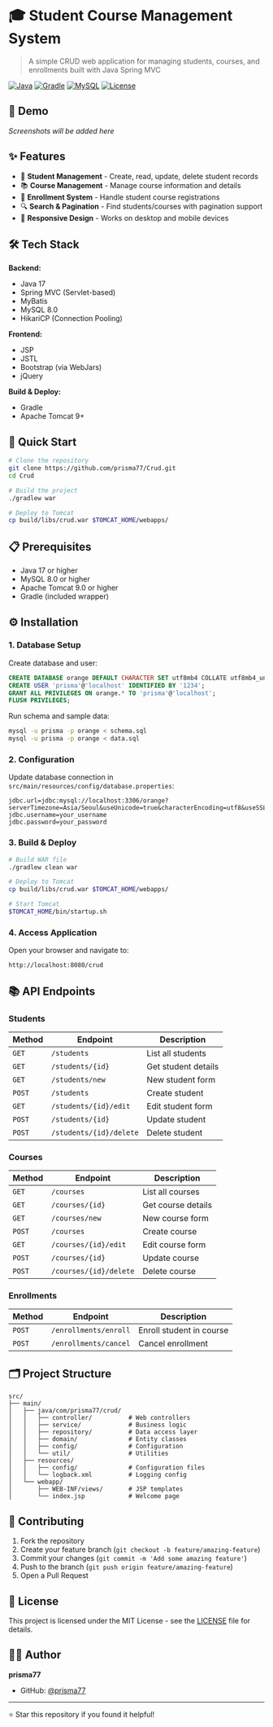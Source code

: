 # 🎓 Student Course Management System

> A simple CRUD web application for managing students, courses, and enrollments built with Java Spring MVC

[![Java](https://img.shields.io/badge/Java-17-orange.svg)](https://www.oracle.com/java/)
[![Gradle](https://img.shields.io/badge/Gradle-7.x-blue.svg)](https://gradle.org/)
[![MySQL](https://img.shields.io/badge/MySQL-8.0-blue.svg)](https://www.mysql.com/)
[![License](https://img.shields.io/badge/License-MIT-green.svg)](LICENSE)

## 📸 Demo

*Screenshots will be added here*

## ✨ Features

- 👥 **Student Management** - Create, read, update, delete student records
- 📚 **Course Management** - Manage course information and details  
- 📝 **Enrollment System** - Handle student course registrations
- 🔍 **Search & Pagination** - Find students/courses with pagination support
- 📱 **Responsive Design** - Works on desktop and mobile devices

## 🛠 Tech Stack

**Backend:**
- Java 17
- Spring MVC (Servlet-based)
- MyBatis
- MySQL 8.0
- HikariCP (Connection Pooling)

**Frontend:**
- JSP
- JSTL
- Bootstrap (via WebJars)
- jQuery

**Build & Deploy:**
- Gradle
- Apache Tomcat 9+

## 🚀 Quick Start

```bash
# Clone the repository
git clone https://github.com/prisma77/Crud.git
cd Crud

# Build the project
./gradlew war

# Deploy to Tomcat
cp build/libs/crud.war $TOMCAT_HOME/webapps/
```

## 📋 Prerequisites

- Java 17 or higher
- MySQL 8.0 or higher
- Apache Tomcat 9.0 or higher
- Gradle (included wrapper)

## ⚙️ Installation

### 1. Database Setup

Create database and user:

```sql
CREATE DATABASE orange DEFAULT CHARACTER SET utf8mb4 COLLATE utf8mb4_unicode_ci;
CREATE USER 'prisma'@'localhost' IDENTIFIED BY '1234';
GRANT ALL PRIVILEGES ON orange.* TO 'prisma'@'localhost';
FLUSH PRIVILEGES;
```

Run schema and sample data:

```bash
mysql -u prisma -p orange < schema.sql
mysql -u prisma -p orange < data.sql
```

### 2. Configuration

Update database connection in `src/main/resources/config/database.properties`:

```properties
jdbc.url=jdbc:mysql://localhost:3306/orange?serverTimezone=Asia/Seoul&useUnicode=true&characterEncoding=utf8&useSSL=false&allowPublicKeyRetrieval=true
jdbc.username=your_username
jdbc.password=your_password
```

### 3. Build & Deploy

```bash
# Build WAR file
./gradlew clean war

# Deploy to Tomcat
cp build/libs/crud.war $TOMCAT_HOME/webapps/

# Start Tomcat
$TOMCAT_HOME/bin/startup.sh
```

### 4. Access Application

Open your browser and navigate to:
```
http://localhost:8080/crud
```

## 📚 API Endpoints

### Students
| Method | Endpoint | Description |
|--------|----------|-------------|
| `GET` | `/students` | List all students |
| `GET` | `/students/{id}` | Get student details |
| `GET` | `/students/new` | New student form |
| `POST` | `/students` | Create student |
| `GET` | `/students/{id}/edit` | Edit student form |
| `POST` | `/students/{id}` | Update student |
| `POST` | `/students/{id}/delete` | Delete student |

### Courses
| Method | Endpoint | Description |
|--------|----------|-------------|
| `GET` | `/courses` | List all courses |
| `GET` | `/courses/{id}` | Get course details |
| `GET` | `/courses/new` | New course form |
| `POST` | `/courses` | Create course |
| `GET` | `/courses/{id}/edit` | Edit course form |
| `POST` | `/courses/{id}` | Update course |
| `POST` | `/courses/{id}/delete` | Delete course |

### Enrollments
| Method | Endpoint | Description |
|--------|----------|-------------|
| `POST` | `/enrollments/enroll` | Enroll student in course |
| `POST` | `/enrollments/cancel` | Cancel enrollment |

## 🗂 Project Structure

```
src/
├── main/
│   ├── java/com/prisma77/crud/
│   │   ├── controller/          # Web controllers
│   │   ├── service/             # Business logic
│   │   ├── repository/          # Data access layer
│   │   ├── domain/              # Entity classes
│   │   ├── config/              # Configuration
│   │   └── util/                # Utilities
│   ├── resources/
│   │   ├── config/              # Configuration files
│   │   └── logback.xml          # Logging config
│   └── webapp/
│       ├── WEB-INF/views/       # JSP templates
│       └── index.jsp            # Welcome page
```

## 🤝 Contributing

1. Fork the repository
2. Create your feature branch (`git checkout -b feature/amazing-feature`)
3. Commit your changes (`git commit -m 'Add some amazing feature'`)
4. Push to the branch (`git push origin feature/amazing-feature`)
5. Open a Pull Request

## 📝 License

This project is licensed under the MIT License - see the [LICENSE](LICENSE) file for details.

## 👨‍💻 Author

**prisma77**
- GitHub: [@prisma77](https://github.com/prisma77)

---

⭐ Star this repository if you found it helpful!

